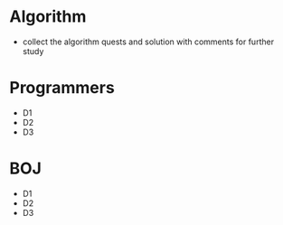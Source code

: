# Algorithm
- collect the algorithm quests and solution with comments for further study

 # Programmers 
  - D1
  - D2
  - D3
  
 # BOJ
  - D1
  - D2
  - D3

